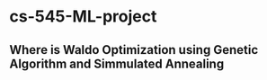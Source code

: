 # cs-545-ML-project
## Where is Waldo Optimization using Genetic Algorithm and Simmulated Annealing
